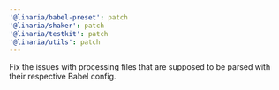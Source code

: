 ```yaml
---
'@linaria/babel-preset': patch
'@linaria/shaker': patch
'@linaria/testkit': patch
'@linaria/utils': patch
---
```


Fix the issues with processing files that are supposed to be parsed with their respective Babel config.
